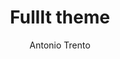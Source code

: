---
title: "FullIt theme"
github: https://github.com/fullit/fullit.github.io
demo: https://fullit.github.io
author: Antonio Trento
ssg:
  - Jekyll
cms:
  - No Cms
---